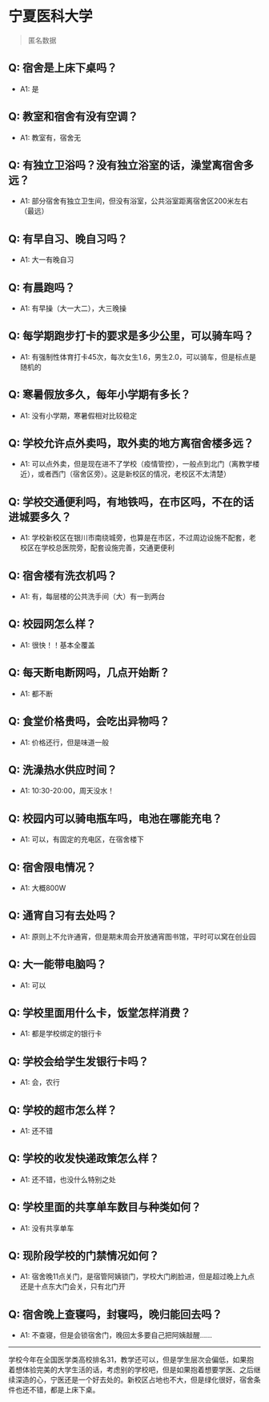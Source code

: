 # 宁夏医科大学
> 匿名数据
## Q: 宿舍是上床下桌吗？
- A1: 是
## Q: 教室和宿舍有没有空调？
- A1: 教室有，宿舍无
## Q: 有独立卫浴吗？没有独立浴室的话，澡堂离宿舍多远？
- A1: 部分宿舍有独立卫生间，但没有浴室，公共浴室距离宿舍区200米左右（最远）
## Q: 有早自习、晚自习吗？
- A1: 大一有晚自习
## Q: 有晨跑吗？
- A1: 有早操（大一大二），大三晚操
## Q: 每学期跑步打卡的要求是多少公里，可以骑车吗？
- A1: 有强制性体育打卡45次，每次女生1.6，男生2.0，可以骑车，但是标点是随机的
## Q: 寒暑假放多久，每年小学期有多长？
- A1: 没有小学期，寒暑假相对比较稳定
## Q: 学校允许点外卖吗，取外卖的地方离宿舍楼多远？
- A1: 可以点外卖，但是现在进不了学校（疫情管控），一般点到北门（离教学楼近），或者西门（宿舍区旁）。这是新校区的情况，老校区不太清楚）
## Q: 学校交通便利吗，有地铁吗，在市区吗，不在的话进城要多久？
- A1: 学校新校区在银川市南绕城旁，也算是在市区，不过周边设施不配套，老校区在学校总医院旁，配套设施完善，交通更便利
## Q: 宿舍楼有洗衣机吗？
- A1: 有，每层楼的公共洗手间（大）有一到两台
## Q: 校园网怎么样？
- A1: 很快！！基本全覆盖
## Q: 每天断电断网吗，几点开始断？
- A1: 都不断
## Q: 食堂价格贵吗，会吃出异物吗？
- A1: 价格还行，但是味道一般
## Q: 洗澡热水供应时间？
- A1: 10:30-20:00，周天没水！
## Q: 校园内可以骑电瓶车吗，电池在哪能充电？
- A1: 可以，有固定的充电区，在宿舍楼下
## Q: 宿舍限电情况？
- A1: 大概800W
## Q: 通宵自习有去处吗？
- A1: 原则上不允许通宵，但是期末周会开放通宵图书馆，平时可以窝在创业园
## Q: 大一能带电脑吗？
- A1: 可以
## Q: 学校里面用什么卡，饭堂怎样消费？
- A1: 都是学校绑定的银行卡
## Q: 学校会给学生发银行卡吗？
- A1: 会，农行
## Q: 学校的超市怎么样？
- A1: 还不错
## Q: 学校的收发快递政策怎么样？
- A1: 还不错，也没什么特别之处
## Q: 学校里面的共享单车数目与种类如何？
- A1: 没有共享单车
## Q: 现阶段学校的门禁情况如何？
- A1: 宿舍晚11点关门，是宿管阿姨锁门，学校大门刷脸进，但是超过晚上九点还是十点东大门会关，只有北门开
## Q: 宿舍晚上查寝吗，封寝吗，晚归能回去吗？
- A1: 不查寝，但是会锁宿舍门，晚回太多要自己把阿姨敲醒……
***
学校今年在全国医学类高校排名31，教学还可以，但是学生层次会偏低，如果抱着想体验完美的大学生活的话，考虑别的学校吧，但是如果抱着想要学医、之后继续深造的心，宁医还是一个好去处的。新校区占地也不大，但是绿化很好，宿舍条件也还不错，都是上床下桌。